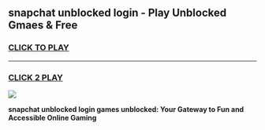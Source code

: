 
## snapchat unblocked login - Play Unblocked Gmaes & Free
<h3>
<a href="https://news.freeplayer.one?title=snapchat_unblocked_login&ref=23F">CLICK TO PLAY</a></h3>
<hr>

<h3>
<a href="https://news.freeplayer.one?title=snapchat_unblocked_login&ref=23F">CLICK 2 PLAY</a>
  
</h3>

<a href="https://news.freeplayer.one?title=snapchat_unblocked_login&ref=23F/"><img src="https://clearcache.store/games.png"></a>


**snapchat unblocked login games unblocked: Your Gateway to Fun and Accessible Online Gaming**
